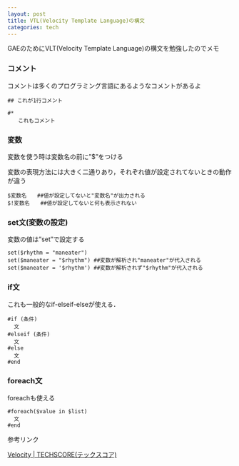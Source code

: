 ```yaml
---
layout: post
title: VTL(Velocity Template Language)の構文
categories: tech
---
```


GAEのためにVLT(Velocity Template Language)の構文を勉強したのでメモ

### コメント

コメントは多くのプログラミング言語にあるようなコメントがあるよ
```
## これが1行コメント

#*
　　これもコメント
```

### 変数

変数を使う時は変数名の前に”$”をつける

変数の表現方法には大きく二通りあり，それぞれ値が設定されてないときの動作が違う

```
$変数名　　##値が設定してないと"変数名"が出力される
$!変数名　　##値が設定してないと何も表示されない
```

### set文(変数の設定)

変数の値は”set”で設定する

```
set($rhythm = "maneater")
set($maneater = "$rhythm") ##変数が解析され"maneater"が代入される
set($maneater = '$rhythm') ##変数が解析されず"$rhythm"が代入される
```

### if文

これも一般的なif-elseif-elseが使える．

```
#if (条件)
  文
#elseif (条件)
  文
#else
  文
#end
```

### foreach文

foreachも使える

```
#foreach($value in $list)
  文
#end
```

参考リンク

[Velocity | TECHSCORE(テックスコア)](http://www.techscore.com/tech/ApacheJakarta/Velocity/index.html)
